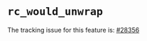 # `rc_would_unwrap`

The tracking issue for this feature is: [#28356]

[#28356]: https://github.com/rust-lang/rust/issues/28356
